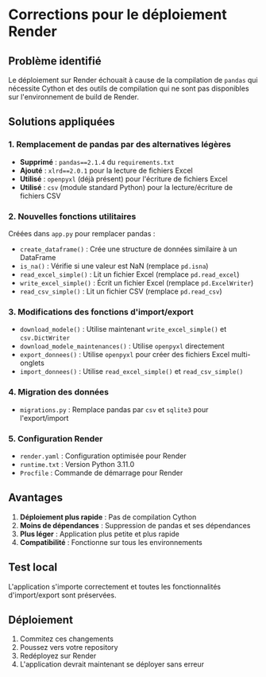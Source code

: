 # Corrections pour le déploiement Render

## Problème identifié
Le déploiement sur Render échouait à cause de la compilation de `pandas` qui nécessite Cython et des outils de compilation qui ne sont pas disponibles sur l'environnement de build de Render.

## Solutions appliquées

### 1. Remplacement de pandas par des alternatives légères
- **Supprimé** : `pandas==2.1.4` du `requirements.txt`
- **Ajouté** : `xlrd==2.0.1` pour la lecture de fichiers Excel
- **Utilisé** : `openpyxl` (déjà présent) pour l'écriture de fichiers Excel
- **Utilisé** : `csv` (module standard Python) pour la lecture/écriture de fichiers CSV

### 2. Nouvelles fonctions utilitaires
Créées dans `app.py` pour remplacer pandas :

- `create_dataframe()` : Crée une structure de données similaire à un DataFrame
- `is_na()` : Vérifie si une valeur est NaN (remplace `pd.isna`)
- `read_excel_simple()` : Lit un fichier Excel (remplace `pd.read_excel`)
- `write_excel_simple()` : Écrit un fichier Excel (remplace `pd.ExcelWriter`)
- `read_csv_simple()` : Lit un fichier CSV (remplace `pd.read_csv`)

### 3. Modifications des fonctions d'import/export
- `download_modele()` : Utilise maintenant `write_excel_simple()` et `csv.DictWriter`
- `download_modele_maintenances()` : Utilise `openpyxl` directement
- `export_donnees()` : Utilise `openpyxl` pour créer des fichiers Excel multi-onglets
- `import_donnees()` : Utilise `read_excel_simple()` et `read_csv_simple()`

### 4. Migration des données
- `migrations.py` : Remplace pandas par `csv` et `sqlite3` pour l'export/import

### 5. Configuration Render
- `render.yaml` : Configuration optimisée pour Render
- `runtime.txt` : Version Python 3.11.0
- `Procfile` : Commande de démarrage pour Render

## Avantages
1. **Déploiement plus rapide** : Pas de compilation Cython
2. **Moins de dépendances** : Suppression de pandas et ses dépendances
3. **Plus léger** : Application plus petite et plus rapide
4. **Compatibilité** : Fonctionne sur tous les environnements

## Test local
L'application s'importe correctement et toutes les fonctionnalités d'import/export sont préservées.

## Déploiement
1. Commitez ces changements
2. Poussez vers votre repository
3. Redéployez sur Render
4. L'application devrait maintenant se déployer sans erreur 